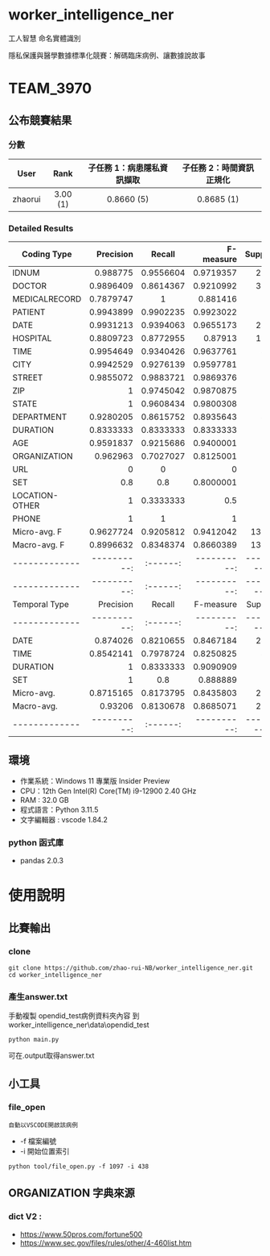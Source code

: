 # worker_intelligence_ner
工人智慧 命名實體識別

隱私保護與醫學數據標準化競賽：解碼臨床病例、讓數據說故事
# TEAM_3970
## 公布競賽結果 
### 分數
|  User   | Rank  | 子任務 1：病患隱私資訊擷取 | 子任務 2：時間資訊正規化 | 
|  :---:  | :---: | :---------------------:  | :--------------------: |
| zhaorui|3.00 (1)| 0.8660 (5)                | 0.8685 (1) |

### Detailed Results
| Coding Type | Precision | Recall | F-measure | Support |
|-------------|----------:|:------:|----------:|--------:|
| IDNUM | 0.988775 | 0.9556604 | 0.9719357 | 2120 |
| DOCTOR | 0.9896409 | 0.8614367 | 0.9210992 | 3327 |
| MEDICALRECORD | 0.7879747 | 1 | 0.881416 | 747 |
| PATIENT | 0.9943899 | 0.9902235 | 0.9923022 | 716 |
| DATE | 0.9931213 | 0.9394063 | 0.9655173 | 2459 |
| HOSPITAL | 0.8809723 | 0.8772955 | 0.87913 | 1198 |
| TIME | 0.9954649 | 0.9340426 | 0.9637761 | 470 |
| CITY | 0.9942529 | 0.9276139 | 0.9597781 | 373 |
| STREET | 0.9855072 | 0.9883721 | 0.9869376 | 344 |
| ZIP | 1 | 0.9745042 | 0.9870875 | 353 |
| STATE | 1 | 0.9608434 | 0.9800308 | 332 |
| DEPARTMENT | 0.9280205 | 0.8615752 | 0.8935643 | 419 |
| DURATION | 0.8333333 | 0.8333333 | 0.8333333 | 12 |
| AGE | 0.9591837 | 0.9215686 | 0.9400001 | 51 |
| ORGANIZATION | 0.962963 | 0.7027027 | 0.8125001 | 74 |
| URL | 0 | 0 | 0 | 0 |
| SET | 0.8 | 0.8 | 0.8000001 | 5 |
| LOCATION-OTHER | 1 | 0.3333333 | 0.5 | 6 |
| PHONE | 1 | 1 | 1 | 1 |
| Micro-avg. F| 0.9627724 | 0.9205812 | 0.9412042 | 13007 |
| Macro-avg. F| 0.8996632 | 0.8348374 | 0.8660389 | 13007 |
|-------------|----------:|:------:|----------:|----------:|
|-------------|----------:|:------:|----------:|----------:|
| Temporal Type | Precision | Recall | F-measure | Support |
|-------------|----------:|:------:|----------:|----------:|
| DATE | 0.874026 | 0.8210655 | 0.8467184 | 2459 |
| TIME | 0.8542141 | 0.7978724 | 0.8250825 | 470 |
| DURATION | 1 | 0.8333333 | 0.9090909 | 12 |
| SET | 1 | 0.8 | 0.888889 | 5 |
| Micro-avg.| 0.8715165 | 0.8173795 | 0.8435803 | 2946 |
| Macro-avg.| 0.93206 | 0.8130678 | 0.8685071 | 2946 |
|-------------|----------:|:------:|----------:|----------:|



## 環境
* 作業系統：Windows 11 專業版 Insider Preview
* CPU：12th Gen Intel(R) Core(TM) i9-12900   2.40 GHz
* RAM : 32.0 GB
* 程式語言：Python 3.11.5
* 文字編輯器 : vscode 1.84.2


### python 函式庫
* pandas 2.0.3


# 使用說明

## 比賽輸出
### clone
```
git clone https://github.com/zhao-rui-NB/worker_intelligence_ner.git
cd worker_intelligence_ner
```

### 產生answer.txt
手動複製 opendid_test病例資料夾內容 到 worker_intelligence_ner\data\opendid_test
```
python main.py
```
可在.output取得answer.txt

## 小工具
### file_open 
    自動以VSCODE開啟該病例
* -f 檔案編號
* -i 開始位置索引

```
python tool/file_open.py -f 1097 -i 438
```





## ORGANIZATION 字典來源
### dict V2 : 
* https://www.50pros.com/fortune500
* https://www.sec.gov/files/rules/other/4-460list.htm

